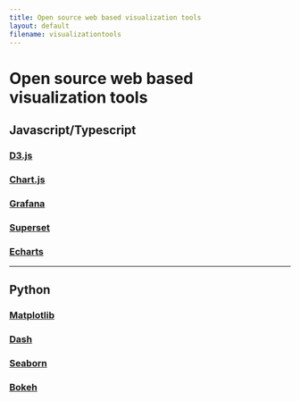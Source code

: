 ```yaml
---
title: Open source web based visualization tools
layout: default
filename: visualizationtools
--- 
```

# Open source web based visualization tools

## Javascript/Typescript

### [D3.js](https://github.com/d3)

### [Chart.js](https://github.com/chartjs/Chart.js)

### [Grafana](https://github.com/grafana/grafana)

### [Superset](https://github.com/apache/superset)

### [Echarts](https://github.com/ecomfe/echarts-examples)

----------------------------------------------------------

## Python

### [Matplotlib](https://github.com/matplotlib/matplotlib)

### [Dash](https://github.com/plotly/dash)

### [Seaborn](https://github.com/mwaskom/seaborn)

### [Bokeh](https://github.com/bokeh/bokeh)
